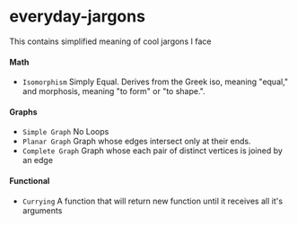 # everyday-jargons
This contains simplified meaning of cool jargons I face

#### Math
* `Isomorphism`  Simply Equal. Derives from the Greek iso, meaning "equal," and morphosis, meaning "to form" or "to shape.". 

#### Graphs

* `Simple Graph` No Loops
* `Planar Graph` Graph whose edges intersect only at their ends. 
* `Complete Graph` Graph whose each pair of distinct vertices is joined by an edge

#### Functional

* `Currying` A function that will return new function until it receives all it's arguments
